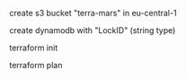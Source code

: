 create s3 bucket "terra-mars" in eu-central-1

create dynamodb with "LockID" (string type)

terraform init

terraform plan